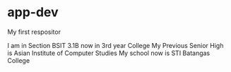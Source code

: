 # app-dev
My first respositor

I am in Section BSIT 3.1B now in 3rd year College 
My Previous Senior High is Asian Institute of Computer Studies
My school now is STI Batangas College